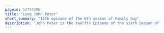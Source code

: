 ```yaml
---
pageid: 13754396
title: "Long John Peter"
short_summary: "12th episode of the 6th season of Family Guy"
description: "John Peter is the twelfth Episode of the sixth Season of the american animated Series Family Guy. It aired on the Fox Network in the united States on may 4 2008. Written by Wellesley Wild and directed by dominic Polcino long john Peter served as the last Episode of the Season which was cut short in early may 2008 due to creator seth Macfarlane's Participation in the 20072008 Writers Guild of America Strike."
---
```

